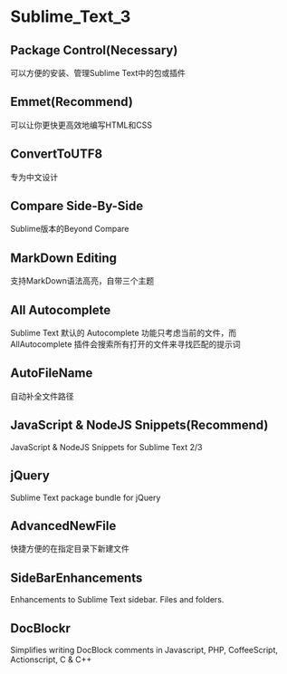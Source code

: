 # Sublime_Text_3
## Package Control(Necessary)
可以方便的安装、管理Sublime Text中的包或插件

## Emmet(Recommend)
可以让你更快更高效地编写HTML和CSS

## ConvertToUTF8
专为中文设计

## Compare Side-By-Side
Sublime版本的Beyond Compare

## MarkDown Editing
支持MarkDown语法高亮，自带三个主题

## All Autocomplete
Sublime Text 默认的 Autocomplete 功能只考虑当前的文件，而 AllAutocomplete 插件会搜索所有打开的文件来寻找匹配的提示词

## AutoFileName
自动补全文件路径

## Java​Script & Node​JS Snippets(Recommend)
JavaScript & NodeJS Snippets for Sublime Text 2/3

## j​Query
Sublime Text package bundle for jQuery

## AdvancedNewFile
快捷方便的在指定目录下新建文件

## SideBarEnhancements
Enhancements to Sublime Text sidebar. Files and folders.

## DocBlockr
Simplifies writing DocBlock comments in Javascript, PHP, CoffeeScript, Actionscript, C & C++
